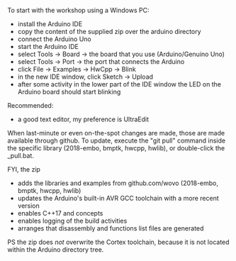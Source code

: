 To start with the workshop using a Windows PC:
  - install the Arduino IDE 
  - copy the content of the supplied zip over the arduino directory
  - connect the Arduino Uno
  - start the Arduino IDE
  - select Tools -> Board -> the board that you use (Arduino/Genuino Uno)
  - select Tools -> Port -> the port that connects the Arduino
  - click File -> Examples -> HwCpp -> Blink
  - in the new IDE window, click Sketch -> Upload
  - after some activity in the lower part of the IDE window 
    the LED on the Arduino board should start blinking

Recommended:
  - a good text editor, my preference is UltraEdit

When last-minute or even on-the-spot changes are made, 
those are made available through github.
To update, execute the "git pull" command inside the specific library
(2018-embo, bmptk, hwcpp, hwlib), or double-click the _pull.bat. 

FYI, the zip 
  - adds the libraries and examples from github.com/wovo
    (2018-embo, bmptk, hwcpp, hwlib)
  - updates the Arduino's built-in AVR GCC toolchain 
    with a more recent version
  - enables C++17 and concepts
  - enables logging of the build activities
  - arranges that disassembly and functions list files are generated

PS the zip does *not* overwrite the Cortex toolchain, 
because it is not located within the Arduino directory tree.

